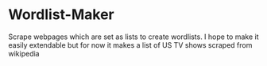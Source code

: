 # Wordlist-Maker
Scrape webpages which are set as lists to create wordlists. I hope to make it easily extendable but for now it makes a list of US TV shows scraped from wikipedia
